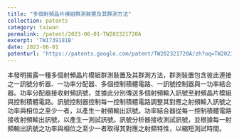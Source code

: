 ```yaml
---
title: "多個射頻晶片模組群測裝置及其群測方法"
collection: patents
category: taiwan
permalink: /patent/2023-06-01-TW202321720A
excerpt: 'TWI739181B'
date: 2023-06-01
patenturl: 'https://patents.google.com/patent/TW202321720A/zh?oq=TW202321720A'
---
```


本發明揭露一種多個射頻晶片模組群測裝置及其群測方法，群測裝置包含彼此連接之一訊號分析器、一功率分配器、多個控制積體電路、一訊號控制器與一功率結合器。功率分配器接收射頻訊號，並據此分別傳送多個射頻輸入訊號至射頻晶片模組與控制積體電路。訊號控制器控制每一控制積體電路調整其對應之射頻輸入訊號之功率與相位之至少一者，以產生一射頻輸出訊號。功率結合器從每一控制積體電路接收射頻輸出訊號，以產生一測試訊號。訊號分析器接收測試訊號，並根據每一射頻輸出訊號之功率與相位之至少一者取得其對應之射頻特性，以縮短測試時間。